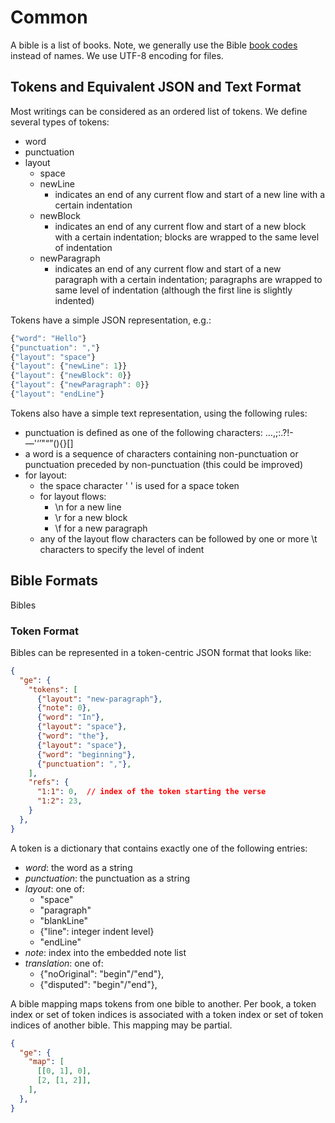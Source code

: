 # Common

A bible is a list of books. Note, we generally use the Bible [book codes](book_codes.md) instead
of names. We use UTF-8 encoding for files.

## Tokens and Equivalent JSON and Text Format

Most writings can be considered as an ordered list of tokens. We define several types of tokens:

* word
* punctuation
* layout
  * space
  * newLine
    * indicates an end of any current flow and start of a new line with a certain indentation
  * newBlock
    * indicates an end of any current flow and start of a new block with a certain indentation;
      blocks are wrapped to the same level of indentation
  * newParagraph
    * indicates an end of any current flow and start of a new paragraph with a certain indentation;
      paragraphs are wrapped to same level of indentation (although the first line is slightly
      indented)


Tokens have a simple JSON representation, e.g.:

```js
{"word": "Hello"}
{"punctuation": ","}
{"layout": "space"}
{"layout": {"newLine": 1}}
{"layout": {"newBlock": 0}}
{"layout": {"newParagraph": 0}}
{"layout": "endLine"}
```

Tokens also have a simple text representation, using the following rules:

* punctuation is defined as one of the following characters: …,;:.?!-—'‘’"“”(){}[]
* a word is a sequence of characters containing non-punctuation or punctuation preceded by
  non-punctuation (this could be improved)
* for layout:
  * the space character ' ' is used for a space token
  * for layout flows:
    * \n for a new line
    * \r for a new block
    * \f for a new paragraph
  * any of the layout flow characters can be followed by one or more \t characters to specify the
    level of indent

## Bible Formats

Bibles 

### Token Format

Bibles can be represented in a token-centric JSON format that looks like:

```json
{
  "ge": {
    "tokens": [
      {"layout": "new-paragraph"},
      {"note": 0},
      {"word": "In"},
      {"layout": "space"},
      {"word": "the"},
      {"layout": "space"},
      {"word": "beginning"},
      {"punctuation": ","},
    ],
    "refs": {
      "1:1": 0,  // index of the token starting the verse
      "1:2": 23,
    }
  },
}
```

A token is a dictionary that contains exactly one of the following entries:
* *word*: the word as a string
* *punctuation*: the punctuation as a string
* *layout*: one of:
  * "space"
  * "paragraph"
  * "blankLine"
  * {"line": integer indent level}
  * "endLine"
* *note*: index into the embedded note list
* *translation*: one of:
  * {"noOriginal": "begin"/"end"},
  * {"disputed": "begin"/"end"},

A bible mapping maps tokens from one bible to another. Per book, a token index or set of token
indices is associated with a token index or set of token indices of another bible. This mapping
may be partial.

```json
{
  "ge": {
    "map": [
      [[0, 1], 0],
      [2, [1, 2]],
    ],
  },
}
```